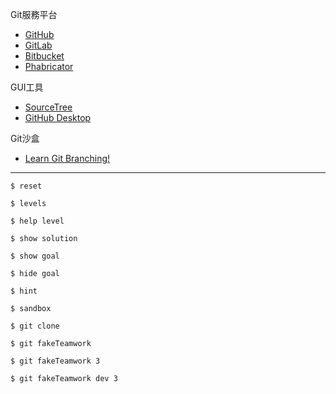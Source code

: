 Git服務平台
- [GitHub](https://github.com/)
- [GitLab](https://about.gitlab.com/)
- [Bitbucket](https://bitbucket.org/product/)
- [Phabricator](https://www.phacility.com/phabricator/)

GUI工具
- [SourceTree](https://www.sourcetreeapp.com/)
- [GitHub Desktop](https://desktop.github.com/)

Git沙盒
- [Learn Git Branching!](https://learngitbranching.js.org/?locale=zh_TW)

---

```
$ reset

$ levels

$ help level

$ show solution

$ show goal

$ hide goal

$ hint

$ sandbox

$ git clone

$ git fakeTeamwork

$ git fakeTeamwork 3

$ git fakeTeamwork dev 3
```